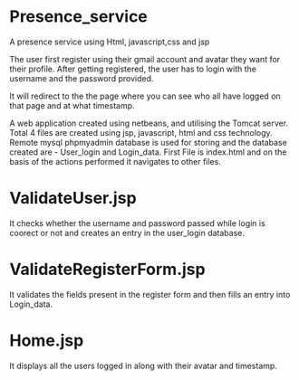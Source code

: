 # Presence_service
A presence service using Html, javascript,css and jsp

The user first register using their gmail account and avatar they want for their profile. After getting registered, the user has to login with the username and the password provided.

It will redirect to the the page where you can see who all have logged on that page and at what timestamp.


A web application created using netbeans, and utilising the Tomcat server.
Total 4 files are created using jsp, javascript, html and css technology.
Remote mysql phpmyadmin database is used for storing and the database created are - User_login and Login_data.
First File is index.html and on the basis of the actions performed it navigates to other files. 

# ValidateUser.jsp
It checks whether the username and password passed while login is coorect or not and creates an entry in the user_login database.

# ValidateRegisterForm.jsp
It validates the fields present in the register form and then fills an entry into Login_data.

# Home.jsp
It displays all the users logged in along with their avatar and timestamp.



